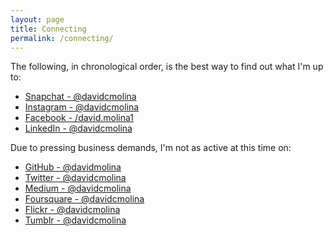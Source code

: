 ```yaml
---
layout: page
title: Connecting
permalink: /connecting/
---
```


The following, in chronological order, is the best way to find out what I'm up to:

- [Snapchat - @davidcmolina](https://snapchat.com/add/davidcmolina)
- [Instagram - @davidcmolina](https://www.instagram.com/davidcmolina/)
- [Facebook - /david.molina1](https://www.facebook.com/david.molina1)
- [LinkedIn - @davidcmolina](https://www.linkedin.com/in/davidcmolina/)

Due to pressing business demands, I'm not as active at this time on:

- [GitHub - @davidmolina](https://github.com/davidmolina/)
- [Twitter - @davidcmolina](https://twitter.com/davidcmolina)
- [Medium - @davidcmolina](https://medium.com/@davidcmolina)
- [Foursquare - @davidcmolina](https://foursquare.com/davidcmolina)
- [Flickr - @davidcmolina](https://www.flickr.com/photos/davidcmolina/)
- [Tumblr - @davidcmolina](https://davidcmolina.tumblr.com/)
